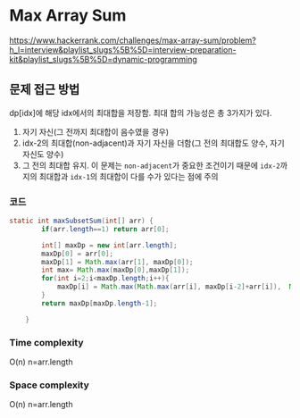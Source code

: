 # Max Array Sum
https://www.hackerrank.com/challenges/max-array-sum/problem?h_l=interview&playlist_slugs%5B%5D=interview-preparation-kit&playlist_slugs%5B%5D=dynamic-programming

## 문제 접근 방법
dp[idx]에 해당 idx에서의 최대합을 저장함.
최대 합의 가능성은 총 3가지가 있다.
1. 자기 자신(그 전까지 최대합이 음수였을 경우)
2. idx-2의 최대합(non-adjacent)과 자기 자신을 더함(그 전의 최대합도 양수, 자기 자신도 양수)
3. 그 전의 최대합 유지. 이 문제는 `non-adjacent`가 중요한 조건이기 때문에 `idx-2`까지의 최대합과 `idx-1`의 최대합이 다를 수가 있다는 점에 주의

### 코드
```java
static int maxSubsetSum(int[] arr) {
        if(arr.length==1) return arr[0];

        int[] maxDp = new int[arr.length];
        maxDp[0] = arr[0];
        maxDp[1] = Math.max(arr[1], maxDp[0]);
        int max= Math.max(maxDp[0],maxDp[1]);
        for(int i=2;i<maxDp.length;i++){
            maxDp[i] = Math.max(Math.max(arr[i], maxDp[i-2]+arr[i]),  Math.max(maxDp[i-1], maxDp[i-2]));
        }
        return maxDp[maxDp.length-1];

    }
```
### Time complexity
O(n) n=arr.length

### Space complexity
O(n) n=arr.length
